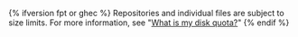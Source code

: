 {% ifversion fpt or ghec %}
Repositories and individual files are subject to size limits. For more information, see "[What is my disk quota?](/articles/what-is-my-disk-quota)"
{% endif %}
